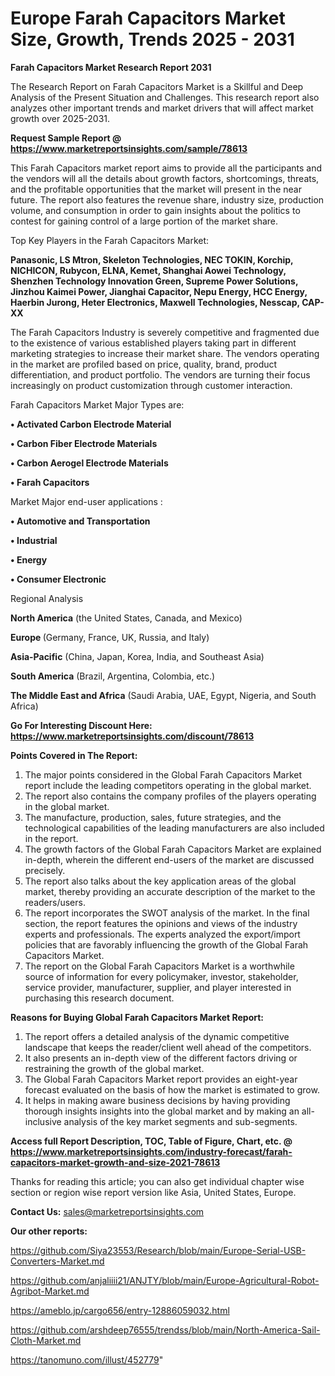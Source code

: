 # Europe Farah Capacitors Market Size, Growth, Trends 2025 - 2031

<strong>Farah Capacitors Market Research Report 2031</strong>

The Research Report on Farah Capacitors Market is a Skillful and Deep Analysis of the Present Situation and Challenges. This research report also analyzes other important trends and market drivers that will affect market growth over 2025-2031.

<strong>Request Sample Report @ <a href=https://www.marketreportsinsights.com/sample/78613>https://www.marketreportsinsights.com/sample/78613</a></strong>

This Farah Capacitors market report aims to provide all the participants and the vendors will all the details about growth factors, shortcomings, threats, and the profitable opportunities that the market will present in the near future. The report also features the revenue share, industry size, production volume, and consumption in order to gain insights about the politics to contest for gaining control of a large portion of the market share.

Top Key Players in the Farah Capacitors Market:

<strong>Panasonic, LS Mtron, Skeleton Technologies, NEC TOKIN, Korchip, NICHICON, Rubycon, ELNA, Kemet, Shanghai Aowei Technology, Shenzhen Technology Innovation Green, Supreme Power Solutions, Jinzhou Kaimei Power, Jianghai Capacitor, Nepu Energy, HCC Energy, Haerbin Jurong, Heter Electronics, Maxwell Technologies, Nesscap, CAP-XX</strong>

The Farah Capacitors Industry is severely competitive and fragmented due to the existence of various established players taking part in different marketing strategies to increase their market share. The vendors operating in the market are profiled based on price, quality, brand, product differentiation, and product portfolio. The vendors are turning their focus increasingly on product customization through customer interaction.

Farah Capacitors Market Major Types are:

<strong>• Activated Carbon Electrode Material

• Carbon Fiber Electrode Materials

• Carbon Aerogel Electrode Materials

• Farah Capacitors</strong>

Market Major end-user applications :

<strong>• Automotive and Transportation

• Industrial

• Energy

• Consumer Electronic</strong>

Regional Analysis

</u><strong><b>North America</b></strong> (the United States, Canada, and Mexico)

<strong><b>Europe </b></strong>(Germany, France, UK, Russia, and Italy)

<strong><b>Asia-Pacific</b></strong> (China, Japan, Korea, India, and Southeast Asia)

<strong><b>South America</b></strong> (Brazil, Argentina, Colombia, etc.)

<strong><b>The Middle East and Africa</b></strong> (Saudi Arabia, UAE, Egypt, Nigeria, and South Africa)

<strong>Go For Interesting Discount Here: <a href=https://www.marketreportsinsights.com/discount/78613>https://www.marketreportsinsights.com/discount/78613</a></strong>

<strong>Points Covered in The Report:</strong>
<ol>
  <li>The major points considered in the Global Farah Capacitors Market report include the leading competitors operating in the global market.</li>
  <li>The report also contains the company profiles of the players operating in the global market.</li>
  <li>The manufacture, production, sales, future strategies, and the technological capabilities of the leading manufacturers are also included in the report.</li>
  <li>The growth factors of the Global Farah Capacitors Market are explained in-depth, wherein the different end-users of the market are discussed precisely.</li>
  <li>The report also talks about the key application areas of the global market, thereby providing an accurate description of the market to the readers/users.</li>
  <li>The report incorporates the SWOT analysis of the market. In the final section, the report features the opinions and views of the industry experts and professionals. The experts analyzed the export/import policies that are favorably influencing the growth of the Global Farah Capacitors Market.</li>
  <li>The report on the Global Farah Capacitors Market is a worthwhile source of information for every policymaker, investor, stakeholder, service provider, manufacturer, supplier, and player interested in purchasing this research document.</li>
</ol>
<strong>Reasons for Buying Global Farah Capacitors Market Report:</strong>

<ol>
  <li>The report offers a detailed analysis of the dynamic competitive landscape that keeps the reader/client well ahead of the competitors.</li>
  <li>It also presents an in-depth view of the different factors driving or restraining the growth of the global market.</li>
  <li>The Global Farah Capacitors Market report provides an eight-year forecast evaluated on the basis of how the market is estimated to grow.</li>
  <li>It helps in making aware business decisions by having providing thorough insights insights into the global market and by making an all-inclusive analysis of the key market segments and sub-segments.</li>
</ol>
<strong>Access full Report Description, TOC, Table of Figure, Chart, etc. @ <a href=https://www.marketreportsinsights.com/industry-forecast/farah-capacitors-market-growth-and-size-2021-78613>https://www.marketreportsinsights.com/industry-forecast/farah-capacitors-market-growth-and-size-2021-78613</a></strong>


Thanks for reading this article; you can also get individual chapter wise section or region wise report version like Asia, United States, Europe.

<strong>Contact Us:</strong>
sales@marketreportsinsights.com

<strong>Our other reports:</strong>

<a href=https://github.com/Siya23553/Research/blob/main/Europe-Serial-USB-Converters-Market.md>https://github.com/Siya23553/Research/blob/main/Europe-Serial-USB-Converters-Market.md</a>

<a href=https://github.com/anjaliiii21/ANJTY/blob/main/Europe-Agricultural-Robot-Agribot-Market.md>https://github.com/anjaliiii21/ANJTY/blob/main/Europe-Agricultural-Robot-Agribot-Market.md</a>

<a href=https://ameblo.jp/cargo656/entry-12886059032.html>https://ameblo.jp/cargo656/entry-12886059032.html</a>

<a href=https://github.com/arshdeep76555/trendss/blob/main/North-America-Sail-Cloth-Market.md>https://github.com/arshdeep76555/trendss/blob/main/North-America-Sail-Cloth-Market.md</a>

<a href=https://tanomuno.com/illust/452779>https://tanomuno.com/illust/452779</a>"
